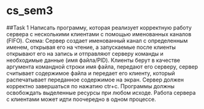 # cs_sem3

##Task 1
Написать программу, которая реализует корректную работу сервера с несколькими клиентами с помощью именованных каналов (FIFO).
Схема:
Сервер создает именованный канал с определенным именем, открывая его на чтение, а запускаемые после клиенты открывают его на запись и отправляют серверу команды и необходимые данные (имя файла/PID). Клиенты берут в качестве аргумента командной строки имя файла, передают его серверу, сервер считывает содержимое файла и передает его клиенту, который распечатывает переданное содержимое на экран. Сервер должен корректно завершаться по нажатию ctr+c.
Программы должны освобождать выделенные ресурсы при любом исходе. Работа сервера с клиентами может идти поочередно в одном процессе.
